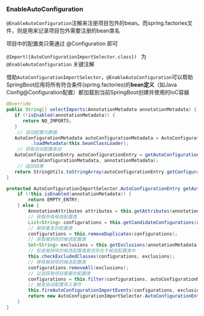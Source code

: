 ### EnableAutoConfiguration

`@EnableAutoConfiguration`注解来注册项目包外的bean。而spring.factories文件，则是用来记录项目包外需要注册的bean类名

项目中的配置类只需通过 @Configuration 即可



`@Import({AutoConfigurationImportSelector.class}) ` 为 `@EnableAutoConfiguration`  关键注解

借助`AutoConfigurationImportSelector`，`@EnableAutoConfiguration`可以帮助SpringBoot应用将所有符合条件(spring.factories)的**bean定义**（如Java Config@Configuration配置）都加载到当前SpringBoot创建并使用的IoC容器

```java
@Override
public String[] selectImports(AnnotationMetadata annotationMetadata) {
   if (!isEnabled(annotationMetadata)) {
      return NO_IMPORTS;
   }
    // 自动配置元数据
   AutoConfigurationMetadata autoConfigurationMetadata = AutoConfigurationMetadataLoader
         .loadMetadata(this.beanClassLoader);
    // 获取自动配置条目
   AutoConfigurationEntry autoConfigurationEntry = getAutoConfigurationEntry(
         autoConfigurationMetadata, annotationMetadata);
    // 返回结果
   return StringUtils.toStringArray(autoConfigurationEntry.getConfigurations());
}
```

```java
protected AutoConfigurationImportSelector.AutoConfigurationEntry getAutoConfigurationEntry(AutoConfigurationMetadata autoConfigurationMetadata, AnnotationMetadata annotationMetadata) {
    if (!this.isEnabled(annotationMetadata)) {
        return EMPTY_ENTRY;
    } else {
        AnnotationAttributes attributes = this.getAttributes(annotationMetadata);
        // 获取所有候选配置类
        List<String> configurations = this.getCandidateConfigurations(annotationMetadata, attributes);
        // 移除重复的配置类
        configurations = this.removeDuplicates(configurations);
        // 获取被排除的候选配置类
        Set<String> exclusions = this.getExclusions(annotationMetadata, attributes);
        // 检查被排除的候选配置类是否存在于候选配置类中
        this.checkExcludedClasses(configurations, exclusions);
        // 移除被排除的候选配置类
        configurations.removeAll(exclusions);
        // 过滤获取项目需要的配置类
        configurations = this.filter(configurations, autoConfigurationMetadata);
        // 触发自动配置导入事件
        this.fireAutoConfigurationImportEvents(configurations, exclusions);
        return new AutoConfigurationImportSelector.AutoConfigurationEntry(configurations, exclusions);
    }
}
```

